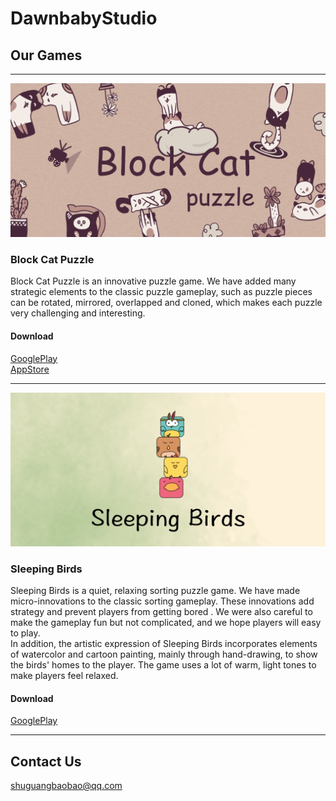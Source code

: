 # DawnbabyStudio
## Our Games
***
![BlockCatPuzzle素材](/TopPic_BlockCatPuzzle.png)
### Block Cat Puzzle
Block Cat Puzzle is an innovative puzzle game. We have added many strategic elements to the classic puzzle gameplay, such as puzzle pieces can be rotated, mirrored, overlapped and cloned, which makes each puzzle very challenging and interesting.<br>
#### Download
[GooglePlay](https://play.google.com/store/apps/details?id=com.DawnbabyStudio.GridCat)<br>
[AppStore](https://apps.apple.com/nl/app/block-cat-puzzle/id1572206026)

***
![SleepingBirds素材](/TopPic_SleepingBirds.png)
### Sleeping Birds
Sleeping Birds is a quiet, relaxing sorting puzzle game. We have made micro-innovations to the classic sorting gameplay. These innovations add strategy and prevent players from getting bored .  We were also careful to make the gameplay fun but not complicated, and we hope players will easy to play.<br>
In addition, the artistic expression of Sleeping Birds incorporates elements of watercolor and cartoon painting, mainly through hand-drawing, to show the birds' homes to the player. The game uses a lot of warm, light tones to make players feel relaxed.<br>
#### Download
[GooglePlay](https://play.google.com/store/apps/details?id=com.DawnbabyStudio.SleepingBirds)<br>

***

## Contact Us
shuguangbaobao@qq.com

